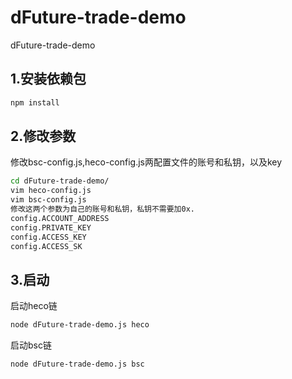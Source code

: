 # dFuture-trade-demo
dFuture-trade-demo

## 1.安装依赖包
```bash
npm install
```
## 2.修改参数
修改bsc-config.js,heco-config.js两配置文件的账号和私钥，以及key
```bash
cd dFuture-trade-demo/
vim heco-config.js
vim bsc-config.js
修改这两个参数为自己的账号和私钥，私钥不需要加0x.
config.ACCOUNT_ADDRESS
config.PRIVATE_KEY
config.ACCESS_KEY
config.ACCESS_SK
```
## 3.启动
启动heco链
```bash
node dFuture-trade-demo.js heco
```
启动bsc链
```bash
node dFuture-trade-demo.js bsc
```
